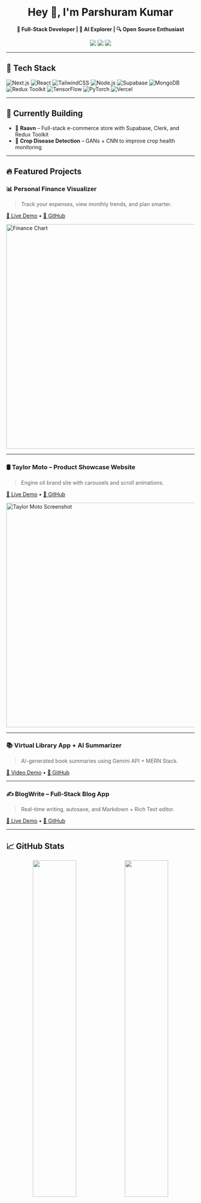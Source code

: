<h1 align="center">Hey 👋, I'm Parshuram Kumar</h1>
<p align="center">
  <b>🚀 Full-Stack Developer | 🤖 AI Explorer | 🔍 Open Source Enthusiast</b>
</p>

<p align="center">
  <a href="https://github.com/KrParshuram"><img src="https://img.shields.io/github/followers/KrParshuram?label=Follow&style=social"></a>
  <a href="https://linkedin.com/in/krparshu"><img src="https://img.shields.io/badge/LinkedIn-krparshu-blue?style=flat&logo=linkedin"></a>
  <a href="mailto:yadavparshuram991@gmail.com"><img src="https://img.shields.io/badge/Gmail-yadavparshuram991@gmail.com-red?style=flat&logo=gmail&logoColor=white"></a>
</p>

---

## 🚀 Tech Stack

![Next.js](https://img.shields.io/badge/-Next.js-000?style=for-the-badge&logo=next.js)
![React](https://img.shields.io/badge/-React-61DAFB?style=for-the-badge&logo=react)
![TailwindCSS](https://img.shields.io/badge/-TailwindCSS-38B2AC?style=for-the-badge&logo=tailwind-css)
![Node.js](https://img.shields.io/badge/-Node.js-339933?style=for-the-badge&logo=node.js)
![Supabase](https://img.shields.io/badge/-Supabase-3ECF8E?style=for-the-badge&logo=supabase)
![MongoDB](https://img.shields.io/badge/-MongoDB-47A248?style=for-the-badge&logo=mongodb)
![Redux Toolkit](https://img.shields.io/badge/-Redux--Toolkit-764abc?style=for-the-badge&logo=redux)
![TensorFlow](https://img.shields.io/badge/-TensorFlow-FF6F00?style=for-the-badge&logo=tensorflow)
![PyTorch](https://img.shields.io/badge/-PyTorch-EE4C2C?style=for-the-badge&logo=pytorch)
![Vercel](https://img.shields.io/badge/-Vercel-000?style=for-the-badge&logo=vercel)

---

## 🧠 Currently Building
- 🛒 **Raavn** – Full-stack e-commerce store with Supabase, Clerk, and Redux Toolkit
- 🌾 **Crop Disease Detection** – GANs + CNN to improve crop health monitoring

---

## 🔥 Featured Projects

### 📊 Personal Finance Visualizer  
> Track your expenses, view monthly trends, and plan smarter.

[🔗 Live Demo](https://blog-write-three.vercel.app) • [🧠 GitHub](https://github.com/KrParshuram/blogWrite)

<img src="https://raw.githubusercontent.com/KrParshuram/finance/main/public/screenshot/categorychart.png" width="600" alt="Finance Chart" />

---

### 🛢️ Taylor Moto – Product Showcase Website  
> Engine oil brand site with carousels and scroll animations.

[🔗 Live Demo](https://taylormoto-landing.vercel.app) • [🧠 GitHub](https://github.com/KrParshuram/taylormoto-landing)

<img src="https://raw.githubusercontent.com/KrParshuram/taylormoto-landing/main/public/screenshots/homepage.png" width="600" alt="Taylor Moto Screenshot" />

---

### 📚 Virtual Library App + AI Summarizer  
> AI-generated book summaries using Gemini API + MERN Stack.

[🎥 Video Demo](https://youtu.be/-wBU68enMnM) • [🧠 GitHub](https://github.com/KrParshuram/book-mern-app-summary-usingAI)

---

### ✍️ BlogWrite – Full-Stack Blog App  
> Real-time writing, autosave, and Markdown + Rich Text editor.

[🔗 Live Demo](https://blog-write-three.vercel.app) • [🧠 GitHub](https://github.com/KrParshuram/blogWrite)

---

## 📈 GitHub Stats

<p align="center">
  <img src="https://github-readme-stats.vercel.app/api?username=KrParshuram&show_icons=true&theme=radical&hide_border=true" width="48%" />
  <img src="https://github-readme-stats.vercel.app/api/top-langs/?username=KrParshuram&layout=compact&theme=radical&hide_border=true" width="48%" />
</p>

---

## 💬 Let's Connect!

- 📬 Email: [yadavparshuram991@gmail.com](mailto:yadavparshuram991@gmail.com)  
- 💼 LinkedIn: [linkedin.com/in/krparshu](https://linkedin.com/in/krparshu)  
- 🧠 GitHub: [github.com/KrParshuram](https://github.com/KrParshuram)

---
